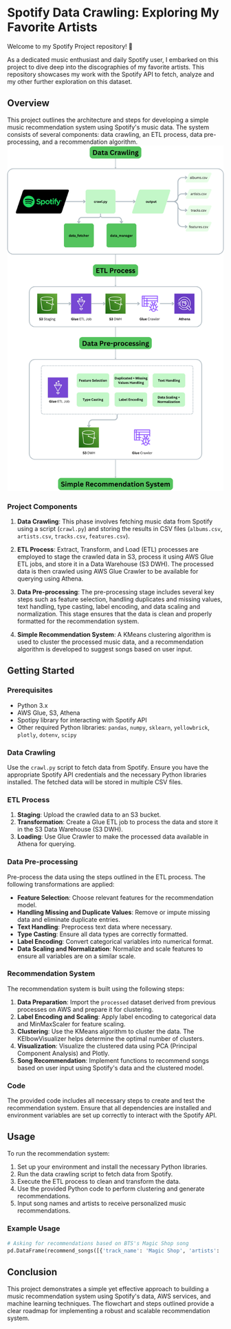 # Spotify Data Crawling: Exploring My Favorite Artists
Welcome to my Spotify Project repository! 🎵

As a dedicated music enthusiast and daily Spotify user, I embarked on this project to dive deep into the discographies of my favorite artists. This repository showcases my work with the Spotify API to fetch, analyze and my other further exploration on this dataset.

## Overview

This project outlines the architecture and steps for developing a simple music recommendation system using Spotify's music data. The system consists of several components: data crawling, an ETL process, data pre-processing, and a recommendation algorithm.
![Architecture Flowchart](flowchart.png)

### Project Components

1. **Data Crawling**: This phase involves fetching music data from Spotify using a script (`crawl.py`) and storing the results in CSV files (`albums.csv`, `artists.csv`, `tracks.csv`, `features.csv`).

2. **ETL Process**: Extract, Transform, and Load (ETL) processes are employed to stage the crawled data in S3, process it using AWS Glue ETL jobs, and store it in a Data Warehouse (S3 DWH). The processed data is then crawled using AWS Glue Crawler to be available for querying using Athena.

3. **Data Pre-processing**: The pre-processing stage includes several key steps such as feature selection, handling duplicates and missing values, text handling, type casting, label encoding, and data scaling and normalization. This stage ensures that the data is clean and properly formatted for the recommendation system.

4. **Simple Recommendation System**: A KMeans clustering algorithm is used to cluster the processed music data, and a recommendation algorithm is developed to suggest songs based on user input.

## Getting Started

### Prerequisites

- Python 3.x
- AWS Glue, S3, Athena
- Spotipy library for interacting with Spotify API
- Other required Python libraries: `pandas`, `numpy`, `sklearn`, `yellowbrick`, `plotly`, `dotenv`, `scipy`

### Data Crawling

Use the `crawl.py` script to fetch data from Spotify. Ensure you have the appropriate Spotify API credentials and the necessary Python libraries installed. The fetched data will be stored in multiple CSV files.

### ETL Process

1. **Staging**: Upload the crawled data to an S3 bucket.
2. **Transformation**: Create a Glue ETL job to process the data and store it in the S3 Data Warehouse (S3 DWH).
3. **Loading**: Use Glue Crawler to make the processed data available in Athena for querying.

### Data Pre-processing

Pre-process the data using the steps outlined in the ETL process. The following transformations are applied:

- **Feature Selection**: Choose relevant features for the recommendation model.
- **Handling Missing and Duplicate Values**: Remove or impute missing data and eliminate duplicate entries.
- **Text Handling**: Preprocess text data where necessary.
- **Type Casting**: Ensure all data types are correctly formatted.
- **Label Encoding**: Convert categorical variables into numerical format.
- **Data Scaling and Normalization**: Normalize and scale features to ensure all variables are on a similar scale.

### Recommendation System

The recommendation system is built using the following steps:

1. **Data Preparation**: Import the `processed` dataset derived from previous processes on AWS and prepare it for clustering.
2. **Label Encoding and Scaling**: Apply label encoding to categorical data and MinMaxScaler for feature scaling.
3. **Clustering**: Use the KMeans algorithm to cluster the data. The KElbowVisualizer helps determine the optimal number of clusters.
4. **Visualization**: Visualize the clustered data using PCA (Principal Component Analysis) and Plotly.
5. **Song Recommendation**: Implement functions to recommend songs based on user input using Spotify's data and the clustered model.

### Code

The provided code includes all necessary steps to create and test the recommendation system. Ensure that all dependencies are installed and environment variables are set up correctly to interact with the Spotify API.

## Usage

To run the recommendation system:

1. Set up your environment and install the necessary Python libraries.
2. Run the data crawling script to fetch data from Spotify.
3. Execute the ETL process to clean and transform the data.
4. Use the provided Python code to perform clustering and generate recommendations.
5. Input song names and artists to receive personalized music recommendations.

### Example Usage

```python
# Asking for recommendations based on BTS's Magic Shop song
pd.DataFrame(recommend_songs([{'track_name': 'Magic Shop', 'artists': 'BTS'}],  df_scaled))
```
## Conclusion
This project demonstrates a simple yet effective approach to building a music recommendation system using Spotify's data, AWS services, and machine learning techniques. The flowchart and steps outlined provide a clear roadmap for implementing a robust and scalable recommendation system.
